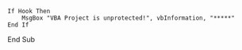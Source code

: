     If Hook Then
        MsgBox "VBA Project is unprotected!", vbInformation, "*****"
    End If
End Sub
